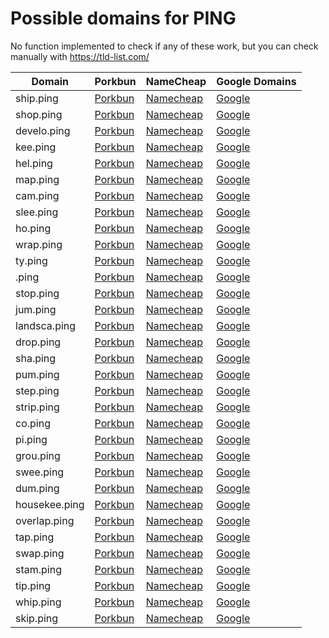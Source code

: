 # Possible domains for PING

No function implemented to check if any of these work, but you can check manually with https://tld-list.com/

| Domain | Porkbun | NameCheap | Google Domains |
|---|---|---|---|
| ship.ping | [Porkbun](https://porkbun.com/checkout/search?prb=e814663da1&tlds=&idnLanguage=&search=search&q=ship.ping) | [Namecheap](https://www.namecheap.com/domains/registration/results/?domain=ship.ping) | [Google](https://domains.google.com/registrar/search?searchTerm=ship.ping) |
| shop.ping | [Porkbun](https://porkbun.com/checkout/search?prb=e814663da1&tlds=&idnLanguage=&search=search&q=shop.ping) | [Namecheap](https://www.namecheap.com/domains/registration/results/?domain=shop.ping) | [Google](https://domains.google.com/registrar/search?searchTerm=shop.ping) |
| develo.ping | [Porkbun](https://porkbun.com/checkout/search?prb=e814663da1&tlds=&idnLanguage=&search=search&q=develo.ping) | [Namecheap](https://www.namecheap.com/domains/registration/results/?domain=develo.ping) | [Google](https://domains.google.com/registrar/search?searchTerm=develo.ping) |
| kee.ping | [Porkbun](https://porkbun.com/checkout/search?prb=e814663da1&tlds=&idnLanguage=&search=search&q=kee.ping) | [Namecheap](https://www.namecheap.com/domains/registration/results/?domain=kee.ping) | [Google](https://domains.google.com/registrar/search?searchTerm=kee.ping) |
| hel.ping | [Porkbun](https://porkbun.com/checkout/search?prb=e814663da1&tlds=&idnLanguage=&search=search&q=hel.ping) | [Namecheap](https://www.namecheap.com/domains/registration/results/?domain=hel.ping) | [Google](https://domains.google.com/registrar/search?searchTerm=hel.ping) |
| map.ping | [Porkbun](https://porkbun.com/checkout/search?prb=e814663da1&tlds=&idnLanguage=&search=search&q=map.ping) | [Namecheap](https://www.namecheap.com/domains/registration/results/?domain=map.ping) | [Google](https://domains.google.com/registrar/search?searchTerm=map.ping) |
| cam.ping | [Porkbun](https://porkbun.com/checkout/search?prb=e814663da1&tlds=&idnLanguage=&search=search&q=cam.ping) | [Namecheap](https://www.namecheap.com/domains/registration/results/?domain=cam.ping) | [Google](https://domains.google.com/registrar/search?searchTerm=cam.ping) |
| slee.ping | [Porkbun](https://porkbun.com/checkout/search?prb=e814663da1&tlds=&idnLanguage=&search=search&q=slee.ping) | [Namecheap](https://www.namecheap.com/domains/registration/results/?domain=slee.ping) | [Google](https://domains.google.com/registrar/search?searchTerm=slee.ping) |
| ho.ping | [Porkbun](https://porkbun.com/checkout/search?prb=e814663da1&tlds=&idnLanguage=&search=search&q=ho.ping) | [Namecheap](https://www.namecheap.com/domains/registration/results/?domain=ho.ping) | [Google](https://domains.google.com/registrar/search?searchTerm=ho.ping) |
| wrap.ping | [Porkbun](https://porkbun.com/checkout/search?prb=e814663da1&tlds=&idnLanguage=&search=search&q=wrap.ping) | [Namecheap](https://www.namecheap.com/domains/registration/results/?domain=wrap.ping) | [Google](https://domains.google.com/registrar/search?searchTerm=wrap.ping) |
| ty.ping | [Porkbun](https://porkbun.com/checkout/search?prb=e814663da1&tlds=&idnLanguage=&search=search&q=ty.ping) | [Namecheap](https://www.namecheap.com/domains/registration/results/?domain=ty.ping) | [Google](https://domains.google.com/registrar/search?searchTerm=ty.ping) |
| .ping | [Porkbun](https://porkbun.com/checkout/search?prb=e814663da1&tlds=&idnLanguage=&search=search&q=.ping) | [Namecheap](https://www.namecheap.com/domains/registration/results/?domain=.ping) | [Google](https://domains.google.com/registrar/search?searchTerm=.ping) |
| stop.ping | [Porkbun](https://porkbun.com/checkout/search?prb=e814663da1&tlds=&idnLanguage=&search=search&q=stop.ping) | [Namecheap](https://www.namecheap.com/domains/registration/results/?domain=stop.ping) | [Google](https://domains.google.com/registrar/search?searchTerm=stop.ping) |
| jum.ping | [Porkbun](https://porkbun.com/checkout/search?prb=e814663da1&tlds=&idnLanguage=&search=search&q=jum.ping) | [Namecheap](https://www.namecheap.com/domains/registration/results/?domain=jum.ping) | [Google](https://domains.google.com/registrar/search?searchTerm=jum.ping) |
| landsca.ping | [Porkbun](https://porkbun.com/checkout/search?prb=e814663da1&tlds=&idnLanguage=&search=search&q=landsca.ping) | [Namecheap](https://www.namecheap.com/domains/registration/results/?domain=landsca.ping) | [Google](https://domains.google.com/registrar/search?searchTerm=landsca.ping) |
| drop.ping | [Porkbun](https://porkbun.com/checkout/search?prb=e814663da1&tlds=&idnLanguage=&search=search&q=drop.ping) | [Namecheap](https://www.namecheap.com/domains/registration/results/?domain=drop.ping) | [Google](https://domains.google.com/registrar/search?searchTerm=drop.ping) |
| sha.ping | [Porkbun](https://porkbun.com/checkout/search?prb=e814663da1&tlds=&idnLanguage=&search=search&q=sha.ping) | [Namecheap](https://www.namecheap.com/domains/registration/results/?domain=sha.ping) | [Google](https://domains.google.com/registrar/search?searchTerm=sha.ping) |
| pum.ping | [Porkbun](https://porkbun.com/checkout/search?prb=e814663da1&tlds=&idnLanguage=&search=search&q=pum.ping) | [Namecheap](https://www.namecheap.com/domains/registration/results/?domain=pum.ping) | [Google](https://domains.google.com/registrar/search?searchTerm=pum.ping) |
| step.ping | [Porkbun](https://porkbun.com/checkout/search?prb=e814663da1&tlds=&idnLanguage=&search=search&q=step.ping) | [Namecheap](https://www.namecheap.com/domains/registration/results/?domain=step.ping) | [Google](https://domains.google.com/registrar/search?searchTerm=step.ping) |
| strip.ping | [Porkbun](https://porkbun.com/checkout/search?prb=e814663da1&tlds=&idnLanguage=&search=search&q=strip.ping) | [Namecheap](https://www.namecheap.com/domains/registration/results/?domain=strip.ping) | [Google](https://domains.google.com/registrar/search?searchTerm=strip.ping) |
| co.ping | [Porkbun](https://porkbun.com/checkout/search?prb=e814663da1&tlds=&idnLanguage=&search=search&q=co.ping) | [Namecheap](https://www.namecheap.com/domains/registration/results/?domain=co.ping) | [Google](https://domains.google.com/registrar/search?searchTerm=co.ping) |
| pi.ping | [Porkbun](https://porkbun.com/checkout/search?prb=e814663da1&tlds=&idnLanguage=&search=search&q=pi.ping) | [Namecheap](https://www.namecheap.com/domains/registration/results/?domain=pi.ping) | [Google](https://domains.google.com/registrar/search?searchTerm=pi.ping) |
| grou.ping | [Porkbun](https://porkbun.com/checkout/search?prb=e814663da1&tlds=&idnLanguage=&search=search&q=grou.ping) | [Namecheap](https://www.namecheap.com/domains/registration/results/?domain=grou.ping) | [Google](https://domains.google.com/registrar/search?searchTerm=grou.ping) |
| swee.ping | [Porkbun](https://porkbun.com/checkout/search?prb=e814663da1&tlds=&idnLanguage=&search=search&q=swee.ping) | [Namecheap](https://www.namecheap.com/domains/registration/results/?domain=swee.ping) | [Google](https://domains.google.com/registrar/search?searchTerm=swee.ping) |
| dum.ping | [Porkbun](https://porkbun.com/checkout/search?prb=e814663da1&tlds=&idnLanguage=&search=search&q=dum.ping) | [Namecheap](https://www.namecheap.com/domains/registration/results/?domain=dum.ping) | [Google](https://domains.google.com/registrar/search?searchTerm=dum.ping) |
| housekee.ping | [Porkbun](https://porkbun.com/checkout/search?prb=e814663da1&tlds=&idnLanguage=&search=search&q=housekee.ping) | [Namecheap](https://www.namecheap.com/domains/registration/results/?domain=housekee.ping) | [Google](https://domains.google.com/registrar/search?searchTerm=housekee.ping) |
| overlap.ping | [Porkbun](https://porkbun.com/checkout/search?prb=e814663da1&tlds=&idnLanguage=&search=search&q=overlap.ping) | [Namecheap](https://www.namecheap.com/domains/registration/results/?domain=overlap.ping) | [Google](https://domains.google.com/registrar/search?searchTerm=overlap.ping) |
| tap.ping | [Porkbun](https://porkbun.com/checkout/search?prb=e814663da1&tlds=&idnLanguage=&search=search&q=tap.ping) | [Namecheap](https://www.namecheap.com/domains/registration/results/?domain=tap.ping) | [Google](https://domains.google.com/registrar/search?searchTerm=tap.ping) |
| swap.ping | [Porkbun](https://porkbun.com/checkout/search?prb=e814663da1&tlds=&idnLanguage=&search=search&q=swap.ping) | [Namecheap](https://www.namecheap.com/domains/registration/results/?domain=swap.ping) | [Google](https://domains.google.com/registrar/search?searchTerm=swap.ping) |
| stam.ping | [Porkbun](https://porkbun.com/checkout/search?prb=e814663da1&tlds=&idnLanguage=&search=search&q=stam.ping) | [Namecheap](https://www.namecheap.com/domains/registration/results/?domain=stam.ping) | [Google](https://domains.google.com/registrar/search?searchTerm=stam.ping) |
| tip.ping | [Porkbun](https://porkbun.com/checkout/search?prb=e814663da1&tlds=&idnLanguage=&search=search&q=tip.ping) | [Namecheap](https://www.namecheap.com/domains/registration/results/?domain=tip.ping) | [Google](https://domains.google.com/registrar/search?searchTerm=tip.ping) |
| whip.ping | [Porkbun](https://porkbun.com/checkout/search?prb=e814663da1&tlds=&idnLanguage=&search=search&q=whip.ping) | [Namecheap](https://www.namecheap.com/domains/registration/results/?domain=whip.ping) | [Google](https://domains.google.com/registrar/search?searchTerm=whip.ping) |
| skip.ping | [Porkbun](https://porkbun.com/checkout/search?prb=e814663da1&tlds=&idnLanguage=&search=search&q=skip.ping) | [Namecheap](https://www.namecheap.com/domains/registration/results/?domain=skip.ping) | [Google](https://domains.google.com/registrar/search?searchTerm=skip.ping) |
